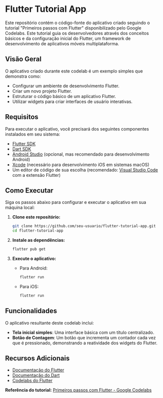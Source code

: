 # Flutter Tutorial App

Este repositório contém o código-fonte do aplicativo criado seguindo o tutorial "Primeiros passos com Flutter" disponibilizado pelo Google Codelabs. Este tutorial guia os desenvolvedores através dos conceitos básicos e da configuração inicial do Flutter, um framework de desenvolvimento de aplicativos móveis multiplataforma.

## Visão Geral

O aplicativo criado durante este codelab é um exemplo simples que demonstra como:

- Configurar um ambiente de desenvolvimento Flutter.
- Criar um novo projeto Flutter.
- Estruturar o código básico de um aplicativo Flutter.
- Utilizar widgets para criar interfaces de usuário interativas.

## Requisitos

Para executar o aplicativo, você precisará dos seguintes componentes instalados em seu sistema:

- [Flutter SDK](https://flutter.dev/docs/get-started/install)
- [Dart SDK](https://dart.dev/get-dart)
- [Android Studio](https://developer.android.com/studio) (opcional, mas recomendado para desenvolvimento Android)
- [Xcode](https://developer.apple.com/xcode/) (necessário para desenvolvimento iOS em sistemas macOS)
- Um editor de código de sua escolha (recomendado: [Visual Studio Code](https://code.visualstudio.com/) com a extensão Flutter)

## Como Executar

Siga os passos abaixo para configurar e executar o aplicativo em sua máquina local:

1. **Clone este repositório:**
   ```sh
   git clone https://github.com/seu-usuario/flutter-tutorial-app.git
   cd flutter-tutorial-app
   ```

2. **Instale as dependências:**
   ```sh
   flutter pub get
   ```

3. **Execute o aplicativo:**
   - Para Android:
     ```sh
     flutter run
     ```
   - Para iOS:
     ```sh
     flutter run
     ```

## Funcionalidades

O aplicativo resultante deste codelab inclui:

- **Tela inicial simples**: Uma interface básica com um título centralizado.
- **Botão de Contagem**: Um botão que incrementa um contador cada vez que é pressionado, demonstrando a reatividade dos widgets do Flutter.

## Recursos Adicionais

- [Documentação do Flutter](https://flutter.dev/docs)
- [Documentação do Dart](https://dart.dev/guides)
- [Codelabs do Flutter](https://codelabs.developers.google.com/?cat=Flutter)

**Referência do tutorial:**
[Primeiros passos com Flutter - Google Codelabs](https://codelabs.developers.google.com/codelabs/flutter-codelab-first?hl=pt-br#0)
